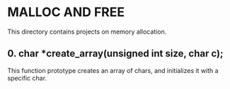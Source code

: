 # MALLOC AND FREE

This directory contains projects on memory allocation.

## 0. char *create_array(unsigned int size, char c);
This function prototype creates an array of chars, and initializes it with a
specific char.

